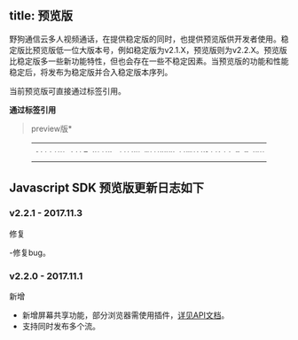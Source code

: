 title: 预览版
---

野狗通信云多人视频通话，在提供稳定版的同时，也提供预览版供开发者使用。稳定版比预览版低一位大版本号，例如稳定版为v2.1.X，预览版则为v2.2.X。预览版比稳定版多一些新功能特性，但也会存在一些不稳定因素。当预览版的功能和性能稳定后，将发布为稳定版并合入稳定版本序列。

当前预览版可直接通过标签引用。

**通过标签引用**

>preview版*

<figure class="highlight html"><table style='line-height:0.1'><tbody><tr><td class="code"><pre><div class="line"><span class="tag">&lt;<span class="name">script</span> <span class="attr">src</span>=<span class="string">&quot;<span>ht</span>tps://cdn.wilddog.com/sdk/js/<span class="room_web_preview_v">2.0.0.beta</span>/wilddog-video-room.js&quot;</span>&gt;</span><span class="undefined"></span><span class="tag">&lt;/<span class="name">script</span>&gt;</span></div></pre></td></tr></tbody></table></figure>




## Javascript SDK 预览版更新日志如下

### v2.2.1 - 2017.11.3

<span class="changelog fix">修复</span>

-修复bug。

### v2.2.0 - 2017.11.1

<span class="changelog add">新增</span>

- 新增屏幕共享功能，部分浏览器需使用插件，[详见API文档](/conference/Web/api/wilddogVideoInitializer.html#createScreenStream())。
- 支持同时发布多个流。
